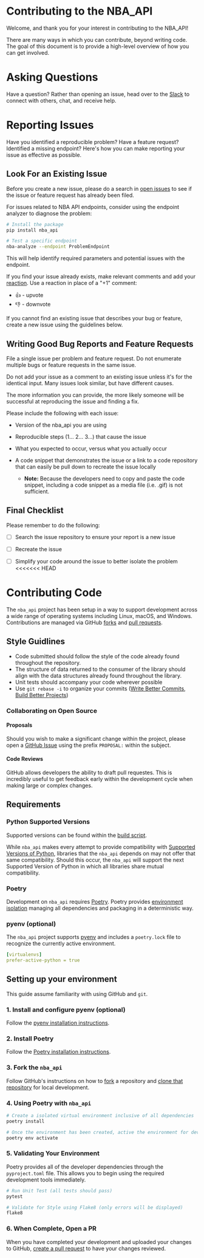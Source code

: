 # Contributing to the NBA_API

Welcome, and thank you for your interest in contributing to the NBA_API!

There are many ways in which you can contribute, beyond writing code. The goal of this document is to provide a high-level overview of how you can get involved.

# Asking Questions

Have a question? Rather than opening an issue, head over to the [Slack](https://join.slack.com/t/nbaapi/shared_invite/zt-1ipsuai9j-GjZjuP9S2~Uczuny1t74zA) to connect with others, chat, and receive help.

# Reporting Issues

Have you identified a reproducible problem? Have a feature request? Identified a missing endpoint? Here's how you can make reporting your issue as effective as possible.

## Look For an Existing Issue

Before you create a new issue, please do a search in [open issues](https://github.com/swar/nba_api/issues) to see if the issue or feature request has already been filed.

For issues related to NBA API endpoints, consider using the endpoint analyzer to diagnose the problem:

```bash
# Install the package
pip install nba_api

# Test a specific endpoint
nba-analyze --endpoint ProblemEndpoint
```

This will help identify required parameters and potential issues with the endpoint.

If you find your issue already exists, make relevant comments and add your [reaction](https://github.com/blog/2119-add-reactions-to-pull-requests-issues-and-comments). Use a reaction in place of a "+1" comment:

* 👍 - upvote
* 👎 - downvote

If you cannot find an existing issue that describes your bug or feature, create a new issue using the guidelines below.

## Writing Good Bug Reports and Feature Requests

File a single issue per problem and feature request. Do not enumerate multiple bugs or feature requests in the same issue.

Do not add your issue as a comment to an existing issue unless it's for the identical input. Many issues look similar, but have different causes.

The more information you can provide, the more likely someone will be successful at reproducing the issue and finding a fix.

Please include the following with each issue:

* Version of the nba_api you are using

* Reproducible steps (1... 2... 3...) that cause the issue

* What you expected to occur, versus what you actually occur

* A code snippet that demonstrates the issue or a link to a code repository that can easily be pull down to recreate the issue locally

  * **Note:** Because the developers need to copy and paste the code snippet, including a code snippet as a media file (i.e. .gif) is not sufficient.

## Final Checklist

Please remember to do the following:

* [ ] Search the issue repository to ensure your report is a new issue

* [ ] Recreate the issue

* [ ] Simplify your code around the issue to better isolate the problem
<<<<<<< HEAD

# Contributing Code

The `nba_api` project has been setup in a way to support development across a wide range of operating systems including Linux, macOS, and Windows. Contributions are managed via GitHub [forks](https://docs.github.com/en/get-started/quickstart/fork-a-repo) and [pull requests](https://docs.github.com/en/pull-requests/collaborating-with-pull-requests/proposing-changes-to-your-work-with-pull-requests/creating-a-pull-request).

## Style Guidlines

* Code submitted should follow the style of the code already found throughout the repository.
* The structure of data returned to the consumer of the library should align with the data structures already found throughout the library.  
* Unit tests should accompany your code wherever possible
* Use `git rebase -i` to organize your commits ([Write Better Commits, Build Better Projects](https://github.blog/2022-06-30-write-better-commits-build-better-projects/))

### Collaborating on Open Source

#### Proposals

Should you wish to make a significant change within the project, please open a [GitHub Issue](https://github.com/swar/nba_api/issues) using the prefix `PROPOSAL:` within the subject.

#### Code Reviews

GitHub allows developers the ability to draft pull requestes. This is incredibly useful to get feedback early within the development cycle when making large or complex changes.

## Requirements

### Python Supported Versions

Supported versions can be found within the [build script](https://github.com/swar/nba_api/blob/master/.circleci/config.yml).

While `nba_api` makes every attempt to provide compatibility with [Supported Versions of Python](https://devguide.python.org/versions/), libraries that the `nba_api` depends on may not offer that same compatibility. Should this occur, the `nba_api` will support the next Supported Version of Python in which all libraries share mutual compatibility.

### Poetry

Development on `nba_api` requires [Poetry](https://python-poetry.org/docs/). Poetry provides [environment isolation](https://python-poetry.org/docs/managing-environments/) managing all dependencies and packaging in a deterministic way.

### pyenv (optional)

The `nba_api` project supports [pyenv](https://github.com/pyenv/pyenv) and includes a `poetry.lock` file to recognize the currently active environment.

```yaml
[virtualenvs]
prefer-active-python = true
```

## Setting up your environment

This guide assume familiarity with using GitHub and `git`.

### 1. Install and configure pyenv (optional)

Follow the [pyenv installation instructions](https://github.com/pyenv/pyenv).

### 2. Install Poetry

Follow the [Poetry installation instructions](https://python-poetry.org/docs/).

### 3. Fork the `nba_api`

Follow GitHub's instructions on how to [fork](https://docs.github.com/en/get-started/quickstart/fork-a-repo) a repository and [clone that repository](https://docs.github.com/en/get-started/quickstart/fork-a-repo#cloning-your-forked-repository) for local development.

### 4. Using Poetry with `nba_api`

```python
# Create a isolated virtual environment inclusive of all dependencies
poetry install

# Once the environment has been created, active the environment for development
poetry env activate 
```

### 5. Validating Your Environment

Poetry provides all of the developer dependencies through the `pyproject.toml` file. This allows you to begin using the required development tools immediately.

```python
# Run Unit Test (all tests should pass)
pytest

# Validate for Style using Flake8 (only errors will be displayed)
flake8
```

### 6. When Complete, Open a PR

When you have completed your development and uploaded your changes to GitHub, [create a pull request](https://docs.github.com/en/pull-requests/collaborating-with-pull-requests/proposing-changes-to-your-work-with-pull-requests/creating-a-pull-request) to have your changes reviewed.

